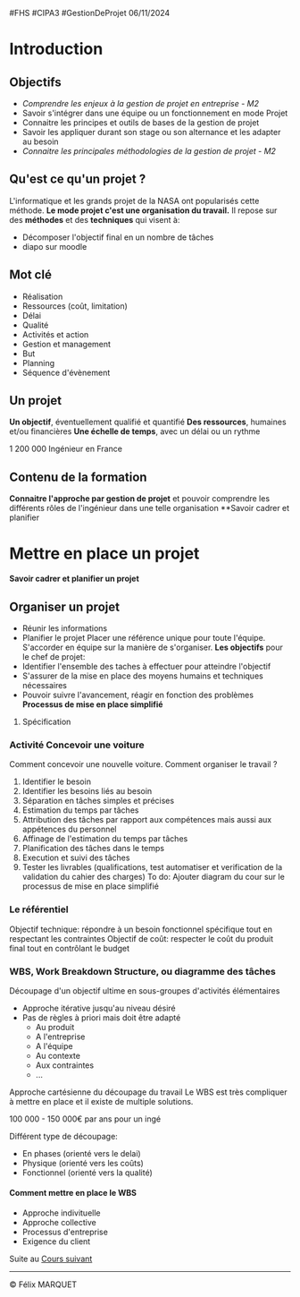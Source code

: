 #FHS #CIPA3 #GestionDeProjet
06/11/2024

# Introduction
## Objectifs
- *Comprendre les enjeux à la gestion de projet en entreprise - M2*
- Savoir s'intégrer dans une équipe ou un fonctionnement en mode Projet
- Connaitre les principes et outils de bases de la gestion de projet
- Savoir les appliquer durant son stage ou son alternance et les adapter au besoin
- *Connaitre les principales méthodologies de la gestion de projet - M2*

## Qu'est ce qu'un projet ?
L'informatique et les grands projet de la NASA ont popularisés cette méthode.
**Le mode projet c'est une organisation du travail.**
Il repose sur des **méthodes** et des **techniques** qui visent à:
- Décomposer l'objectif final en un nombre de tâches
- diapo sur moodle

## Mot clé
- Réalisation
- Ressources (coût, limitation)
- Délai
- Qualité
- Activités et action
- Gestion et management
- But
- Planning
- Séquence d'évènement

## Un projet
**Un objectif**, éventuellement qualifié et quantifié
**Des ressources**, humaines et/ou financières
**Une échelle de temps**, avec un délai ou un rythme

1 200 000 Ingénieur en France

## Contenu de la formation
**Connaitre l'approche par gestion de projet** et pouvoir comprendre les différents rôles de l'ingénieur dans une telle organisation
**Savoir cadrer et planifier


# Mettre en place un projet
**Savoir cadrer et planifier un projet**
## Organiser un projet
- Réunir les informations
- Planifier le projet
Placer une référence unique pour toute l'équipe.
S'accorder en équipe sur la manière de s'organiser.
**Les objectifs** pour le chef de projet:
- Identifier l'ensemble des taches à effectuer pour atteindre l'objectif
- S'assurer de la mise en place des moyens humains et techniques nécessaires
- Pouvoir suivre l'avancement, réagir en fonction des problèmes
**Processus de mise en place simplifié**
1. Spécification

### Activité Concevoir une voiture
Comment concevoir une nouvelle voiture. Comment organiser le travail ?
1. Identifier le besoin
2. Identifier les besoins liés au besoin
3. Séparation en tâches simples et précises
4. Estimation du temps par tâches
5. Attribution des tâches par rapport aux compétences mais aussi aux appétences du personnel
6. Affinage de l'estimation du temps par tâches
7. Planification des tâches dans le temps
8. Execution et suivi des tâches
9. Tester les livrables (qualifications, test automatiser et verification de la validation du cahier des charges)
To do: Ajouter diagram du cour sur le processus de mise en place simplifié
### Le référentiel
Objectif technique: répondre à un besoin fonctionnel spécifique tout en respectant les contraintes
Objectif de coût: respecter le coût du produit final tout en contrôlant le budget
### WBS, Work Breakdown Structure, ou diagramme des tâches
Découpage d'un objectif ultime en sous-groupes d'activités élémentaires
- Approche itérative jusqu'au niveau désiré
- Pas de règles à priori mais doit être adapté
	- Au produit
	- A l'entreprise
	- A l'équipe
	- Au contexte
	- Aux contraintes
	- ...

Approche cartésienne du découpage du travail
Le WBS est très compliquer à mettre en place et il existe de multiple solutions.

100 000 - 150 000€ par ans pour un ingé

Différent type de découpage:
- En phases (orienté vers le delai)
- Physique (orienté vers les coûts)
- Fonctionnel (orienté vers la qualité)

#### Comment mettre en place le WBS
- Approche indivituelle
- Approche collective
- Processus d'entreprise
- Exigence du client

Suite au [Cours suivant](Gestion%20de%20projet%20Cours%202.md)


---
&copy; Félix MARQUET
